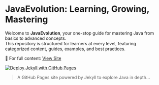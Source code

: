 # JavaEvolution: Learning, Growing, Mastering

Welcome to **JavaEvolution**, your one-stop guide for mastering Java from basics to advanced concepts.  
This repository is structured for learners at every level, featuring categorized content, guides, examples, and best practices.

🔗 For full content: [View Site](https://someshdiwan.github.io/JavaEvolution-Learning-Growing-Mastering/)

[![Deploy Jekyll with GitHub Pages](https://github.com/Someshdiwan/JavaEvolution-Learning-Growing-Mastering/actions/workflows/jekyll-gh-pages.yml/badge.svg?branch=master&event=check_run)](https://github.com/Someshdiwan/JavaEvolution-Learning-Growing-Mastering/actions/workflows/jekyll-gh-pages.yml)

> A GitHub Pages site powered by Jekyll to explore Java in depth...

